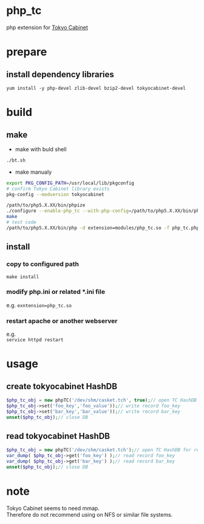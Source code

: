 # php_tc
php extension for [Tokyo Cabinet](http://fallabs.com/tokyocabinet/index.ja.html, "データベースマネージャ Tokyo Cabinet")


# prepare

## install dependency libraries

`yum install -y php-devel zlib-devel bzip2-devel tokyocabinet-devel`


# build

## make
* make with buld shell  
```bash
./bt.sh
```


* make manualy  
```bash
export PKG_CONFIG_PATH=/usr/local/lib/pkgconfig
# confirm Tokyo Cabinet library exists
pkg-config --modversion tokyocabinet

/path/to/php5.X.XX/bin/phpize 
./configure --enable-php_tc --with-php-config=/path/to/php5.X.XX/bin/php-config
make
# test code
/path/to/php5.X.XX/bin/php -d extension=modules/php_tc.so -f php_tc.php 
```


## install

### copy to configured path
`make install`

### modify php.ini or related *.ini file  
e.g. 
`exntension=php_tc.so`

### restart apache or another webserver
e.g.  
`service httpd restart`


# usage

## create tokyocabinet HashDB  
```php
$php_tc_obj = new phpTC('/dev/shm/casket.tch', true);// open TC HashDB for create and writer mode
$php_tc_obj->set('foo_key','foo_value'));// write record foo_key
$php_tc_obj->set('bar_key','bar_value'));// write record bar_key
unset($php_tc_obj);// close DB
```


## read tokyocabinet HashDB  
```php
$php_tc_obj = new phpTC('/dev/shm/casket.tch');// open TC HashDB for read only without lock mode
var_dump( $php_tc_obj->get('foo_key') );// read record foo_key
var_dump( $php_tc_obj->get('bar_key') );// read record bar_key
unset($php_tc_obj);// close DB
```


# note  
Tokyo Cabinet seems to need mmap.  
Therefore do not recommend using on NFS or similar file systems.